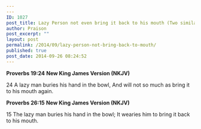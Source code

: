 ```yaml
---
---
ID: 1027
post_title: Lazy Person not even bring it back to his mouth (Two similar Verse)
author: Praison
post_excerpt: ""
layout: post
permalink: /2014/09/lazy-person-not-bring-back-to-mouth/
published: true
post_date: 2014-09-26 08:24:52
---
```

<strong>Proverbs 19:24</strong>
<strong> New King James Version (NKJV)</strong>

24 A lazy man buries his hand in the bowl,
And will not so much as bring it to his mouth again.

<strong>Proverbs 26:15</strong>
<strong> New King James Version (NKJV)</strong>

15 The lazy man buries his hand in the bowl;
It wearies him to bring it back to his mouth.